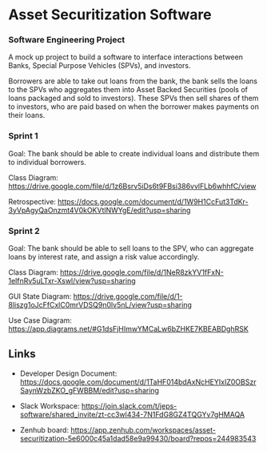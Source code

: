 # Asset Securitization Software
### Software Engineering Project

A mock up project to build a software to interface interactions between Banks, Special Purpose Vehicles (SPVs), and investors. 

Borrowers are able to take out loans from the bank, the bank sells the loans to the SPVs who aggregates them into Asset Backed Securities (pools of loans packaged and sold to investors). These SPVs then sell shares of them to investors, who are paid based on when the borrower makes payments on their loans.

### Sprint 1 
Goal: The bank should be able to create individual loans and distribute them to individual borrowers.  

Class Diagram: https://drive.google.com/file/d/1z6Bsrv5iDs6t9FBsi386vvlFLb6whhfC/view  

Retrospective: https://docs.google.com/document/d/1W9H1CcFut3TdKr-3yVpAgyQaOnzmt4V0kOKVtlNWYgE/edit?usp=sharing


### Sprint 2

Goal: The bank should be able to sell loans to the SPV, who can aggregate loans by interest rate, and assign a risk value accordingly.

Class Diagram: https://drive.google.com/file/d/1NeR8zkYV1fFxN-1elfnRv5uLTxr-Xswl/view?usp=sharing

GUI State Diagram: https://drive.google.com/file/d/1-8liszg1oJcFfCxlC0mrVDSQ9n0lv5nL/view?usp=sharing

Use Case Diagram: https://app.diagrams.net/#G1dsFjHImwYMCaLw6bZHKE7KBEABDghRSK

Links
------

- Developer Design Document: https://docs.google.com/document/d/1TaHF014bdAxNcHEYIxIZ0OBSzrSaynWzbZKO_gFWBBM/edit?usp=sharing

- Slack Workspace: https://join.slack.com/t/jeps-software/shared_invite/zt-cc3wl434-7N1FdG8GZ4TQGYv7gHMAQA

- Zenhub board: https://app.zenhub.com/workspaces/asset-securitization-5e6000c45a1dad58e9a99430/board?repos=244983543
